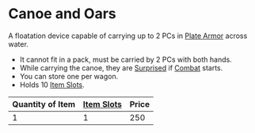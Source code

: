 # Canoe and Oars

A floatation device capable of carrying up to 2 PCs in [Plate Armor](../../Armors/Mundane%20Armors/Plate%20Armor.md) across water.

- It cannot fit in a pack, must be carried by 2 PCs with both hands.
- While carrying the canoe, they are [Surprised](../../../../Conditions/Surprised.md) if [Combat](../../../../../Game%20Procedures/Combat.md) starts.
- You can store one per wagon.
- Holds 10 [Item Slots](../../../../../Player%20Characters/Derived%20Statistics/Item%20Slots.md).

| Quantity of Item | [Item Slots](../../../../../Player%20Characters/Derived%20Statistics/Item%20Slots.md) | Price |
| ---------------- | ------------------------------------------------------------------------------------- | ----- |
| 1                | 1                                                                                     | 250   |
